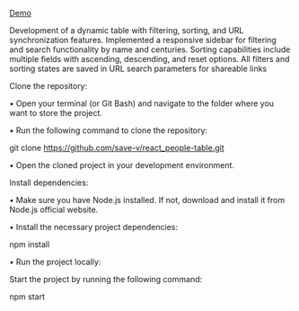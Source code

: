 [Demo](https://incandescent-dolphin-484aca.netlify.app/)

Development of a dynamic table with filtering, sorting, and URL synchronization features. Implemented a responsive sidebar for filtering and search functionality by name and centuries. Sorting capabilities include multiple fields with ascending, descending, and reset options. All filters and sorting states are saved in URL search parameters for shareable links

Clone the repository:

• Open your terminal (or Git Bash) and navigate to the folder where you want to store the project.

• Run the following command to clone the repository:

git clone https://github.com/save-v/react_people-table.git

• Open the cloned project in your development environment.

Install dependencies:

• Make sure you have Node.js installed. If not, download and install it from Node.js official website.

• Install the necessary project dependencies:

npm install

• Run the project locally:

Start the project by running the following command:

npm start
